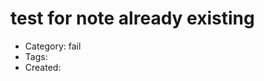 test for note already existing
==============================

- Category: fail
- Tags: 
- Created: 


